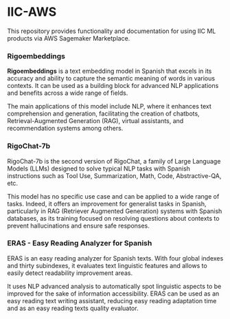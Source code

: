 # IIC-AWS
This repository provides functionality and documentation for using IIC ML products via AWS Sagemaker Marketplace.

### Rigoembeddings

**Rigoembeddings** is a text embedding model in Spanish that excels in its accuracy and ability to capture the semantic meaning of words in various contexts. It can be used as a building block for advanced NLP applications and benefits across a wide range of fields. 

The main applications of this model include NLP, where it enhances text comprehension and generation, facilitating the creation of chatbots, Retrieval-Augmented Generation (RAG), virtual assistants, and recommendation systems among others. 

### RigoChat-7b

RigoChat-7b is the second version of RigoChat, a family of Large Language Models (LLMs) designed to solve typical NLP tasks with Spanish instructions such as Tool Use, Summarization, Math, Code, Abstractive-QA, etc.

This model has no specific use case and can be applied to a wide range of tasks. Indeed, it offers an improvement for generalist tasks in Spanish, particularly in RAG (Retriever Augmented Generation) systems with Spanish databases, as its training focused on resolving questions about contexts to prevent hallucinations and ensure safe responses.

### ERAS - Easy Reading Analyzer for Spanish 

ERAS is an easy reading analyzer for Spanish texts. With four global indexes and thirty subindexes, it evaluates text linguistic features and allows to easily detect readability improvement areas. 

It uses NLP advanced analysis to automatically spot linguistic aspects to be improved for the sake of information accessibility. ERAS can be used as an easy reading text writing assistant, reducing easy reading adaptation time and as an easy reading texts quality evaluator.